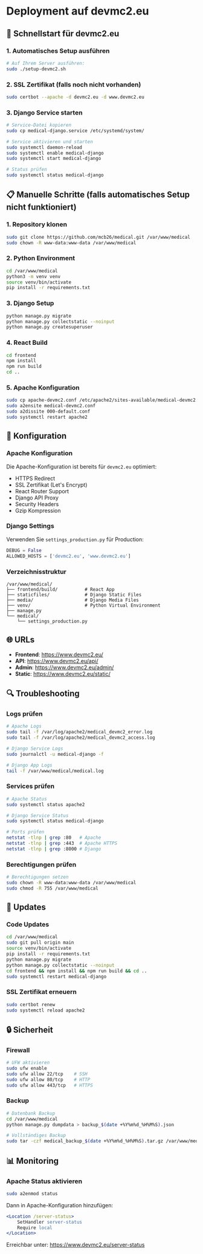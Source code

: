 # Deployment auf devmc2.eu

## 🚀 Schnellstart für devmc2.eu

### 1. Automatisches Setup ausführen
```bash
# Auf Ihrem Server ausführen:
sudo ./setup-devmc2.sh
```

### 2. SSL Zertifikat (falls noch nicht vorhanden)
```bash
sudo certbot --apache -d devmc2.eu -d www.devmc2.eu
```

### 3. Django Service starten
```bash
# Service-Datei kopieren
sudo cp medical-django.service /etc/systemd/system/

# Service aktivieren und starten
sudo systemctl daemon-reload
sudo systemctl enable medical-django
sudo systemctl start medical-django

# Status prüfen
sudo systemctl status medical-django
```

## 📋 Manuelle Schritte (falls automatisches Setup nicht funktioniert)

### 1. Repository klonen
```bash
sudo git clone https://github.com/mcb26/medical.git /var/www/medical
sudo chown -R www-data:www-data /var/www/medical
```

### 2. Python Environment
```bash
cd /var/www/medical
python3 -m venv venv
source venv/bin/activate
pip install -r requirements.txt
```

### 3. Django Setup
```bash
python manage.py migrate
python manage.py collectstatic --noinput
python manage.py createsuperuser
```

### 4. React Build
```bash
cd frontend
npm install
npm run build
cd ..
```

### 5. Apache Konfiguration
```bash
sudo cp apache-devmc2.conf /etc/apache2/sites-available/medical-devmc2.conf
sudo a2ensite medical-devmc2.conf
sudo a2dissite 000-default.conf
sudo systemctl restart apache2
```

## 🔧 Konfiguration

### Apache Konfiguration
Die Apache-Konfiguration ist bereits für `devmc2.eu` optimiert:
- HTTPS Redirect
- SSL Zertifikat (Let's Encrypt)
- React Router Support
- Django API Proxy
- Security Headers
- Gzip Kompression

### Django Settings
Verwenden Sie `settings_production.py` für Production:
```python
DEBUG = False
ALLOWED_HOSTS = ['devmc2.eu', 'www.devmc2.eu']
```

### Verzeichnisstruktur
```
/var/www/medical/
├── frontend/build/          # React App
├── staticfiles/             # Django Static Files
├── media/                   # Django Media Files
├── venv/                    # Python Virtual Environment
├── manage.py
└── medical/
    └── settings_production.py
```

## 🌐 URLs

- **Frontend**: https://www.devmc2.eu/
- **API**: https://www.devmc2.eu/api/
- **Admin**: https://www.devmc2.eu/admin/
- **Static**: https://www.devmc2.eu/static/

## 🔍 Troubleshooting

### Logs prüfen
```bash
# Apache Logs
sudo tail -f /var/log/apache2/medical_devmc2_error.log
sudo tail -f /var/log/apache2/medical_devmc2_access.log

# Django Service Logs
sudo journalctl -u medical-django -f

# Django App Logs
tail -f /var/www/medical/medical.log
```

### Services prüfen
```bash
# Apache Status
sudo systemctl status apache2

# Django Service Status
sudo systemctl status medical-django

# Ports prüfen
netstat -tlnp | grep :80   # Apache
netstat -tlnp | grep :443  # Apache HTTPS
netstat -tlnp | grep :8000 # Django
```

### Berechtigungen prüfen
```bash
# Berechtigungen setzen
sudo chown -R www-data:www-data /var/www/medical
sudo chmod -R 755 /var/www/medical
```

## 🔄 Updates

### Code Updates
```bash
cd /var/www/medical
sudo git pull origin main
source venv/bin/activate
pip install -r requirements.txt
python manage.py migrate
python manage.py collectstatic --noinput
cd frontend && npm install && npm run build && cd ..
sudo systemctl restart medical-django
```

### SSL Zertifikat erneuern
```bash
sudo certbot renew
sudo systemctl reload apache2
```

## 🔒 Sicherheit

### Firewall
```bash
# UFW aktivieren
sudo ufw enable
sudo ufw allow 22/tcp    # SSH
sudo ufw allow 80/tcp    # HTTP
sudo ufw allow 443/tcp   # HTTPS
```

### Backup
```bash
# Datenbank Backup
cd /var/www/medical
python manage.py dumpdata > backup_$(date +%Y%m%d_%H%M%S).json

# Vollständiges Backup
sudo tar -czf medical_backup_$(date +%Y%m%d_%H%M%S).tar.gz /var/www/medical
```

## 📊 Monitoring

### Apache Status aktivieren
```bash
sudo a2enmod status
```

Dann in Apache-Konfiguration hinzufügen:
```apache
<Location /server-status>
    SetHandler server-status
    Require local
</Location>
```

Erreichbar unter: https://www.devmc2.eu/server-status
